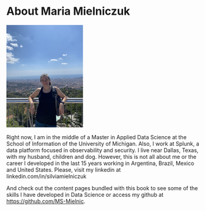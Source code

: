 # About Maria Mielniczuk

 <img src="IMG_5360.png" alt="my photo" width="200px"/>



Right now, I am in the middle of a Master in Applied Data Science at the School of Information of the University of Michigan. Also, I work at Splunk, a data platform focused in observability and security. 
I live near Dallas, Texas, with my husband, children and dog.
However, this is not all about me or the career I developed in the last 15 years working in Argentina, Brazil, Mexico and United States. Please, visit my linkedin at linkedin.com/in/silviamielniczuk

And check out the content pages bundled with this book to see some of the skills I have developed in Data Science or access my github at https://github.com/MS-Mielnic.

```{tableofcontents}
```
